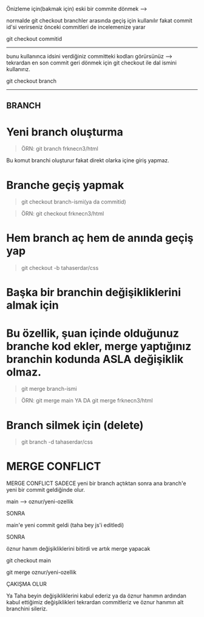 Önizleme için(bakmak için) eski bir commite dönmek -->

normalde git checkout branchler arasında geçiş için kullanılır
fakat commit id'si verirseniz önceki commitleri de incelemenize yarar

git checkout commitid
<hr>

bunu kullanınca idsini verdiğiniz committeki kodları görürsünüz -->
tekrardan en son commit geri dönmek için git checkout ile dal ismini kullanırız.

git checkout branch

<hr>

## BRANCH

# Yeni branch oluşturma

> ÖRN: git branch frknecn3/html

Bu komut branchi oluşturur fakat direkt olarka içine giriş yapmaz.

# Branche geçiş yapmak

> git checkout branch-ismi(ya da commitid)

> ÖRN: git checkout frknecn3/html

# Hem branch aç hem de anında geçiş yap

> git checkout -b tahaserdar/css

# Başka bir branchin değişikliklerini almak için
# Bu özellik, şuan içinde olduğunuz branche kod ekler, merge yaptığınız branchin kodunda ASLA değişiklik olmaz.

> git merge branch-ismi

> ÖRN: git merge main YA DA git merge frknecn3/html


# Branch silmek için (delete)

> git branch -d tahaserdar/css





<!-- ------------------------------ MERGE CONFLICT -->

# MERGE CONFLICT

MERGE CONFLICT SADECE yeni bir branch açtıktan sonra
ana branch'e yeni bir commit geldiğinde olur.

main --> oznur/yeni-ozellik

SONRA

main'e yeni commit geldi (taha bey js'i editledi)

SONRA

öznur hanım değişikliklerini bitirdi ve artık merge yapacak

git checkout main

git merge oznur/yeni-ozellik

ÇAKIŞMA OLUR

Ya Taha beyin değişikliklerini kabul ederiz ya da öznur hanımın
ardından kabul ettiğimiz değişiklikleri tekrardan commitleriz ve öznur hanımın alt branchini sileriz.

